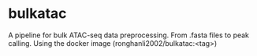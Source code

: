# bulkatac
A pipeline for bulk ATAC-seq data preprocessing. From .fasta files to peak calling. Using the docker image (ronghanli2002/bulkatac:&lt;tag>)

